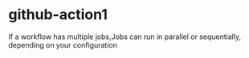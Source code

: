 # github-action1

If a workflow has multiple jobs,Jobs can run in parallel or sequentially, depending on your configuration